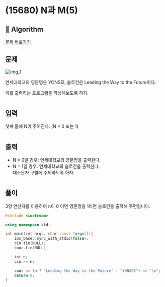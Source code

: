 # (15680) N과 M(5)
## :100: Algorithm
[문제 바로가기](https://www.acmicpc.net/problem/15680)

## 문제
![img_1](https://onlinejudgeimages.s3-ap-northeast-1.amazonaws.com/problem/15680/1.png)

연세대학교의 영문명은 YONSEI, 슬로건은 Leading the Way to the Future이다.

이를 출력하는 프로그램을 작성해보도록 하자.
#
## 입력
첫째 줄에 N이 주어진다. (N = 0 또는 1)
#
## 출력
- N = 0일 경우: 연세대학교의 영문명을 출력한다.
- N = 1일 경우: 연세대학교의 슬로건을 출력한다.  
대소문자 구별에 주의하도록 하자.
#
## 풀이
3항 연산자를 이용하여 n이 0 이면 영문명을 1이면 슬로건을 출력해 주면됩니다.

```cpp
#include <iostream>

using namespace std;

int main(int argc, char const *argv[]){
    ios_base::sync_with_stdio(false);
    cin.tie(NULL);
    cout.tie(NULL);

    int n;
    cin >> n;

    cout << (n ? "Leading the Way to the Future" : "YONSEI") << "\n";
    return 0;
}
```